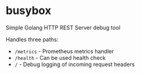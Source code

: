 # busybox

Simple Golang HTTP REST Server debug tool

Handles three paths:
- `/metrics` - Prometheus metrics handler
- `/health` - Can be used health check
- `/` - Debug logging of incoming request headers
